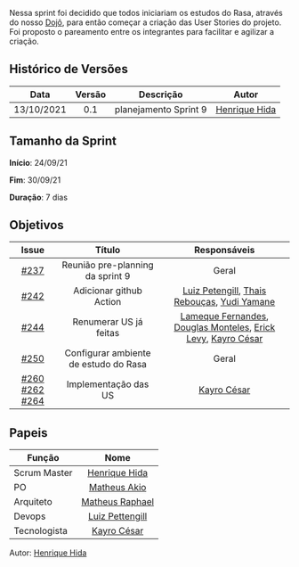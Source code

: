 ﻿---
layout: page_slowbrows
tag: slowbrows
---

Nessa sprint foi decidido que todos iniciariam os estudos do Rasa, através do nosso [Dojô](https://www.youtube.com/watch?v=O4x1XRHezBY&t=806s), para então começar a criação das User Stories do projeto. Foi proposto o pareamento entre os integrantes para facilitar e agilizar a criação.


## Histórico de Versões

| Data       | Versão | Descrição                      | Autor             |
| :--------: | :----: | :----------:                   | :---------------: |
| 13/10/2021 |    0.1   | planejamento Sprint 9| [Henrique Hida](https://github.com/HenriqueHida)|

## Tamanho da Sprint

**Início**: 24/09/21

**Fim**: 30/09/21

**Duração**: 7 dias

## Objetivos

| Issue |            Título            |        Responsáveis         | 
|:-------:|:----------------------------:|:-----------------------------:|
| [#237](https://github.com/fga-eps-mds/2021.1-AlligaBot/issues/237) | Reunião pre-planning da sprint 9 |  Geral
| [#242](https://github.com/fga-eps-mds/2021.1-AlligaBot/issues/242) | Adicionar github Action| [Luiz Petengill](https://github.com/LuizPettengill), [Thais Rebouças](https://github.com/Thais-ra), [Yudi Yamane](https://github.com/yudi-azvd)
| [#244](https://github.com/fga-eps-mds/2021.1-AlligaBot/issues/244)  | Renumerar US já feitas| [Lameque Fernandes](https://github.com/LamequeFernandes), [Douglas Monteles](https://github.com/DouglasMonteles), [Erick Levy](https://github.com/Ericklevy), [Kayro César](https://github.com/kayrocesar)
| [#250](https://github.com/fga-eps-mds/2021.1-AlligaBot/issues/229) |  Configurar ambiente de estudo do Rasa|  Geral
[#260](https://github.com/fga-eps-mds/2021.1-AlligaBot/issues/260) [#262](https://github.com/fga-eps-mds/2021.1-AlligaBot/issues/262) [#264](https://github.com/fga-eps-mds/2021.1-AlligaBot/issues/264) |  Implementação das US| [Kayro César](https://github.com/kayrocesar)

## Papeis

|      Função      |            Nome            |
|------------------|:--------------------------:|
| Scrum Master | [Henrique Hida](https://github.com/HenriqueHida) |
| PO | [Matheus Akio](https://github.com/matheusakio) |
| Arquiteto | [Matheus Raphael](https://github.com/matheusrazor) |
| Devops | [Luiz Pettengill](https://github.com/LuizPettengill) |
| Tecnologista | [Kayro César](https://github.com/kayrocesar)

Autor: [Henrique Hida](https://github.com/HenriqueHida)
